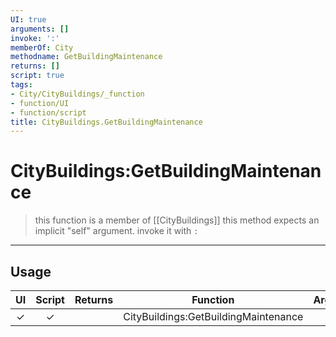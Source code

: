 ```yaml
---
UI: true
arguments: []
invoke: ':'
memberOf: City
methodname: GetBuildingMaintenance
returns: []
script: true
tags:
- City/CityBuildings/_function
- function/UI
- function/script
title: CityBuildings.GetBuildingMaintenance
---
```

# CityBuildings:GetBuildingMaintenance
> this function is a member of [[CityBuildings]]
> this method expects an implicit "self" argument. invoke it with `:`
-----
## Usage
|  UI | Script | Returns | Function | Arguments |
|:---:|:------:|-------:|:--------:|:---------|
|✓|✓||CityBuildings:GetBuildingMaintenance||
